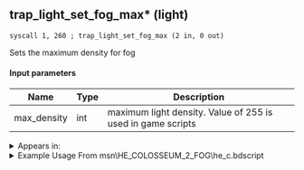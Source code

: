 ## trap_light_set_fog_max* (light)

`syscall 1, 260 ; trap_light_set_fog_max (2 in, 0 out)`

Sets the maximum density for fog

#### Input parameters
| Name | Type | Description
|------|------|------------
| max_density   | int   | maximum light density. Value of 255 is used in game scripts




<details>
	<summary>Appears in:</summary>
| filename | Entity (obj)
|----------|-------------
| msn\HE_COLOSSEUM_2_FOG\he_c.bdscript       |           
| msn\HE_COLOSSEUM_6_FOG\he_c.bdscript       |           
| msn\HE_COL_2_10\he_c.bdscript       |           
| msn\HE_COL_4_9\he_c.bdscript       |           
| msn\HE_COL_6_10\he_c.bdscript       |           
| msn\HE_COL_8_30\he_c.bdscript       |           
| msn\HE_COL_8_6\he_c.bdscript       |           
| obj\B_CA000\b_ca.bdscript       | ((B) Illuminator)          
| obj\M_EX950\m_ex.bdscript       | ((M) Gambler)          

</details>

<details>
	<summary>Example Usage From msn\HE_COLOSSEUM_2_FOG\he_c.bdscript</summary>
```
L415:
 pushImm 1
 syscall 1, 181 ; trap_light_create (1 in, 1 out)
 popToSp 0
 pushFromFSp 0
 pushImm 1
 syscall 1, 182 ; trap_light_set_flag (2 in, 0 out)
 pushFromFSp 0
 pushImm 0
 pushImm 0
 pushImm 0
 pushImmf 40
 syscall 1, 183 ; trap_light_set_color (5 in, 0 out)
 pushImmf 30
 gosub 4, L503
 pushImm 1
 syscall 1, 181 ; trap_light_create (1 in, 1 out)
 popToSp 4
 pushFromFSp 4
 pushImmf 20
 syscall 1, 259 ; trap_light_set_fog_min (2 in, 0 out)
 pushFromFSp 4
 pushImmf 255
 syscall 1, 260 ; trap_light_set_fog_max (2 in, 0 out)
 pushFromFSp 4
 pushImmf 200
 syscall 1, 257 ; trap_light_set_fog_near (2 in, 0 out)
 pushFromFSp 4
 pushImmf 1000
 syscall 1, 258 ; trap_light_set_fog_far (2 in, 0 out)
 pushFromFSp 4
 pushImmf 40
 syscall 1, 251 ; trap_light_fadein (2 in, 0 out)
 pushImm 19393
 syscall 4, 4 ; trap_mission_information (1 in, 0 out)
 pushImmf 30
 gosub 4, L503
 ret
```
</details>

